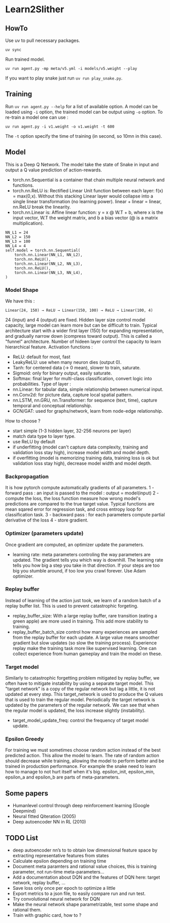 # Learn2Slither

## HowTo

Use uv to pull necessary packages.
```
uv sync
```
Run trained model.
```
uv run agent.py -mp meta/v5.yml -i models/v5.weight --play
```

If you want to play snake just run `uv run play_snake.py`.

## Training

Run `uv run agent.py --help` for a list of available option.
A model can be loaded using `-i` option, the trained model can be output
using `-o` option.
To re-train a model one can use :
```
uv run agent.py -i v1.weight -o v1.weight -t 600
```
The `-t` option specify the time of training (in second, so 10mn in this case).

## Model

This is a Deep Q Network. 
The model take the state of Snake in input and output a Q value prediction of action-rewards.</br>
- torch.nn.Sequential is a container that chain multiple neural network and functions.
- torch.nn.ReLU is: Rectified Linear Unit function between each layer: f(x) = max(0,x).
Without this stacking Linear layer would collapse into a single linear transformation (no learning power).
linear + linear = linear, nn.ReLU break the linearity.
- torch.nn.Linear is: Affine linear function: y = x @ W.T + b, where x is the input vector, W.T the weight matrix, and
b a bias vector (@ is a matrix multiplication).
```
NN_L1 = 24
NN_L2 = 150
NN_L3 = 100
NN_L4 = 4
self.model = torch.nn.Sequential(
    torch.nn.Linear(NN_L1, NN_L2),
    torch.nn.ReLU(),
    torch.nn.Linear(NN_L2, NN_L3),
    torch.nn.ReLU(),
    torch.nn.Linear(NN_L3, NN_L4),
)
```

### Model Shape

We have this :
```
Linear(24, 150) → ReLU → Linear(150, 100) → ReLU → Linear(100, 4)
```
24 (input) and 4 (output) are fixed.
Hidden layer size control model capacity, large model can learn more but can be difficult to train.
Typical architecture start with a wider first layer (150) for expanding representation, and gradually
narrow down (compress toward output). This is called a "funnel" architecture.
Number of hideen layer control the capacity to learn hierarchical feature.
Activation functions :
- ReLU: default for most, fast
- LeakyReLU: use when many neuron dies (output 0).
- Tanh: for centered data (-> 0 mean), slower to train, saturate.
- Sigmoid: only for binary output, easily saturate.
- Softmax: final layer for multi-class classification, convert logic into probabilities.
Type of layer :
- nn.Linear: for tabular data, simple relationship between numerical input.
- nn.Conv2d: for picture data, capture local spatial pattern.
- nn.LSTM, nn.GRU, nn.Transformer: for sequence (text, time), capture temporal and conceptual relationship.
- GCN/GAT: used for graphs/network, learn from node-edge relationship.

How to choose ?
- start simple (1-3 hidden layer, 32-256 neurons per layer)
- match data type to layer type.
- use ReLU by default
- if underfitting (model can't capture data complexity, training and validation loss stay high), increase
model width and model depth.
- if overfitting (model is memorizing training data, training loss is ok but validation loss stay
high), decrease model width and model depth.

### Backpropagation

It is how pytorch compute automatically gradients of all parameters.
1 - forward pass : an input is passed to the model : output = model(input) 
2 - compute the loss, the loss function measure how wrong model's predictions are compared to
    the true target value. Typical functions are mean sqared error for regression task, and
    cross entropy loop for classification task.
3 - backward pass : for each parameters compute partial derivative of the loss
4 - store gradient.

### Optimizer (parameters update)

Once gradient are computed, an optimizer update the parameters.
- learning rate: meta parameters controling the way parameters are updated.
    The gradient tells you which way is downhill. The learning rate tells you how big a step you take in that direction.
    If your steps are too big you stumble around, if too low you crawl forever.
Use Adam optimizer.

### Replay buffer

Instead of learning of the action just took, we learn of a random batch of a replay buffer list.
This is used to prevent catastrophic forgeting.
- replay_buffer_size: With a large replay buffer, rare transition (eating a green apple) are more used in training.
This add more stability to training.
- replay_buffer_batch_size control how many experiences are sampled from the replay buffer for each update. A large value
means smoother gradient but slow updates (so slow the training process).
Experience replay make the training task more like supervised learning.
One can collect experience from human gameplay and train the model on these.

### Target model

Similarly to catastrophic forgetting problem mitigated by replay buffer, we often have to mitigate instability
by using a separate target model. This "target network" is a copy of the regular network but lag a little, it is not
updated at every step. This target_network is used to produce the Q values that is used to train the regular model.
Periodically the target network is updated by the parameters of the regular network.
We can see that when the regular model is updated, the loss increase slightly (instability).
- target_model_update_freq: control the frequency of target model update.

### Epsilon Greedy

For training we must sometimes choose random action instead of the best predicted action.
This allow the model to learn. The rate of random action should decrease while training,
allowing the model to perform better and be trained in production performance.
For example the snake need to learn how to manage to not hurt itself when it's big.
epsilon_init, epsilon_min, epsilon_a and epsilon_b are parts of meta-parameters.

## Some papers

- Humanlevel control through deep reinforcement learning (Google Deepmind)
- Neural fitted Qiteration (2005)
- Deep autoencoder NN in RL (2010)

## TODO List

- deep autoencoder nn’s to to obtain low dimensional feature space by extracting representative features from states
- Calculate epsilon depending on training time
- Document meta paramters and rational value choices, this is training parameter, not run-time meta-parameters...
- Add a documentation about DQN and the features of DQN here: target network, replay buffer, ...
- Save loss only once per epoch to optimize a little
- Export metrics to a json file, to easily compare run and run test.
- Try convolutional neural network for DQN
- Make the neural network shape parametrizable, test some shape and rational them.
- Train with graphic card, how to ?
